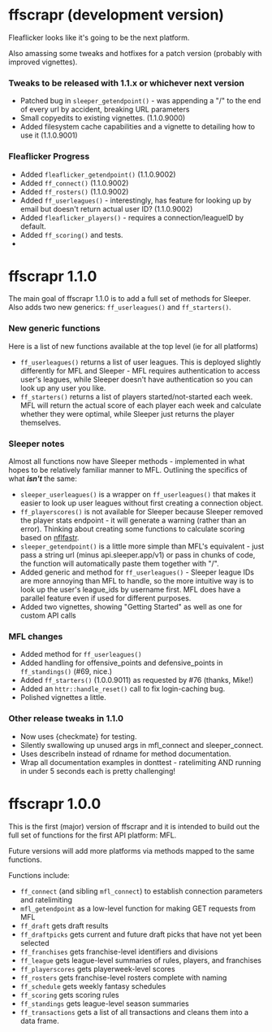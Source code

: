 # ffscrapr (development version)

Fleaflicker looks like it's going to be the next platform. 

Also amassing some tweaks and hotfixes for a patch version (probably with improved vignettes).

### Tweaks to be released with 1.1.x or whichever next version

- Patched bug in `sleeper_getendpoint()` - was appending a "/" to the end of every url by accident, breaking URL parameters
- Small copyedits to existing vignettes. (1.1.0.9000)
- Added filesystem cache capabilities and a vignette to detailing how to use it (1.1.0.9001)

### Fleaflicker Progress

- Added `fleaflicker_getendpoint()` (1.1.0.9002)
- Added `ff_connect()` (1.1.0.9002)
- Added `ff_rosters()` (1.1.0.9002)
- Added `ff_userleagues()` - interestingly, has feature for looking up by email but doesn't return actual user ID? (1.1.0.9002)
- Added `fleaflicker_players()` - requires a connection/leagueID by default.
- Added `ff_scoring()` and tests.
- 

# ffscrapr 1.1.0

The main goal of ffscrapr 1.1.0 is to add a full set of methods for Sleeper. Also adds two new generics: `ff_userleagues()` and `ff_starters()`. 

### New generic functions
Here is a list of new functions available at the top level (ie for all platforms)

- `ff_userleagues()` returns a list of user leagues. This is deployed slightly differently for MFL and Sleeper - MFL requires authentication to access user's leagues, while Sleeper doesn't have authentication so you can look up any user you like. 
- `ff_starters()` returns a list of players started/not-started each week. MFL will return the actual score of each player each week and calculate whether they were optimal, while Sleeper just returns the player themselves. 

### Sleeper notes

Almost all functions now have Sleeper methods - implemented in what hopes to be relatively familiar manner to MFL. Outlining the specifics of what ***isn't*** the same:

- `sleeper_userleagues()` is a wrapper on `ff_userleagues()` that makes it easier to look up user leagues without first creating a connection object.
- `ff_playerscores()` is not available for Sleeper because Sleeper removed the player stats endpoint - it will generate a warning (rather than an error). Thinking about creating some functions to calculate scoring based on [nflfastr](https://www.nflfastr.com).
- `sleeper_getendpoint()` is a little more simple than MFL's equivalent - just pass a string url (minus api.sleeper.app/v1) or pass in chunks of code, the function will automatically paste them together with "/". 
- Added generic and method for `ff_userleagues()` - Sleeper league IDs are more annoying than MFL to handle, so the more intuitive way is to look up the user's league_ids by username first. MFL does have a parallel feature even if used for different purposes. 
- Added two vignettes, showing "Getting Started" as well as one for custom API calls

### MFL changes
- Added method for `ff_userleagues()`
- Added handling for offensive_points and defensive_points in `ff_standings()` (#69, nice.)
- Added `ff_starters()` (1.0.0.9011) as requested by #76 (thanks, Mike!)
- Added an `httr::handle_reset()` call to fix login-caching bug.
- Polished vignettes a little.

### Other release tweaks in 1.1.0
- Now uses {checkmate} for testing.
- Silently swallowing up unused args in mfl_connect and sleeper_connect.
- Uses describeIn instead of rdname for method documentation.
- Wrap all documentation examples in donttest - ratelimiting AND running in under 5 seconds each is pretty challenging!

# ffscrapr 1.0.0

This is the first (major) version of ffscrapr and it is intended to build out the full set of functions for the first API platform: MFL.

Future versions will add more platforms via methods mapped to the same functions.

Functions include: 
- `ff_connect` (and sibling `mfl_connect`) to establish connection parameters and ratelimiting
- `mfl_getendpoint` as a low-level function for making GET requests from MFL
- `ff_draft` gets draft results
- `ff_draftpicks` gets current and future draft picks that have not yet been selected
- `ff_franchises` gets franchise-level identifiers and divisions
- `ff_league` gets league-level summaries of rules, players, and franchises
- `ff_playerscores` gets playerweek-level scores
- `ff_rosters` gets franchise-level rosters complete with naming
- `ff_schedule` gets weekly fantasy schedules
- `ff_scoring` gets scoring rules
- `ff_standings` gets league-level season summaries
- `ff_transactions` gets a list of all transactions and cleans them into a data frame.
